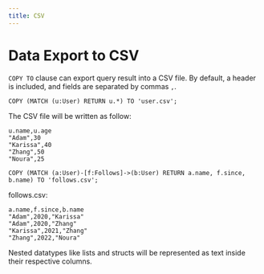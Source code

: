 ```yaml
---
title: CSV
---
```


# Data Export to CSV

`COPY TO` clause can export query result into a CSV file. By default, a header is included, and fields are separated by commas `,`.

```
COPY (MATCH (u:User) RETURN u.*) TO 'user.csv';
```
The CSV file will be written as follow:
```
u.name,u.age
"Adam",30
"Karissa",40
"Zhang",50
"Noura",25
```

```
COPY (MATCH (a:User)-[f:Follows]->(b:User) RETURN a.name, f.since, b.name) TO 'follows.csv';
```
follows.csv:
```
a.name,f.since,b.name
"Adam",2020,"Karissa"
"Adam",2020,"Zhang"
"Karissa",2021,"Zhang"
"Zhang",2022,"Noura"
```

Nested datatypes like lists and structs will be represented as text inside their respective columns.
